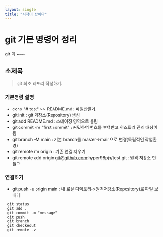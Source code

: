 ```yaml
---
layout: single
title: "시작이 반이다"
---
```


# git 기본 명령어 정리
git 의 ~~~
## 소제목
> git 최초 레포리 작성하기.

### 기본명령 설명
- echo "# test" >> README.md : 파일만들기.
- git init : git 저장소(Repository) 생성
- git add README.md : 스테이징 영역으로 올림
- git commit -m "first commit" : 커밋하여 번호를 부여받고 히스토리 관리 대상이 됨
- git branch -M main : 기본 branch를 master->main으로 변경(독립적인 작업환경)
- git remote rm origin : 기존 연결 지우기
- git remote add origin git@github.com:hyper98pjh/test.git : 원격 저장소 만들고 

### 연결하기
- git push -u origin main : 내 로컬 디렉토리->원격저장소(Repository)로 파일 보내기


``` 
 git status
 git add .
 git commit -m "message"
 git push
 git branch
 git checkeout
 git remote -v 
```